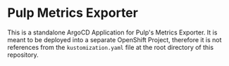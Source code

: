 # Pulp Metrics Exporter

This is a standalone ArgoCD Application for Pulp's Metrics Exporter. It is meant to be deployed into a separate OpenShift
Project, therefore it is not references from the `kustomization.yaml` file at the root directory of this
repository.
